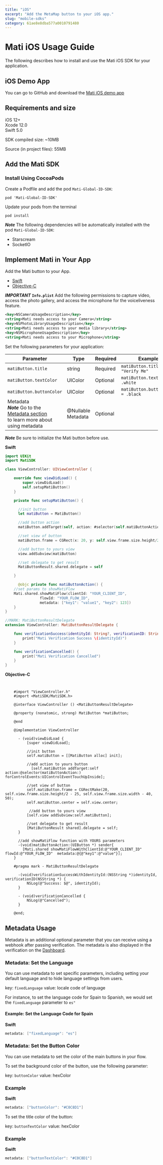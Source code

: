 ```yaml
---
title: "iOS"
excerpt: "Add the MetaMap button to your iOS app."
slug: "mobile-sdks"
category: 61ae8e8dba577a0010791480
---
```

# Mati iOS Usage Guide

The following describes how to install and use the Mati iOS SDK for your application.

## iOS Demo App

You can go to GitHub and download the [Mati iOS demo app](https://github.com/GetMati/mati-mobile-examples/tree/main/swiftDemoApp(native))

## Requirements and size
   iOS 12+  
   Xcode 12.0  
   Swift 5.0  
   
SDK compiled size: ~10MB

Source (in project files): 55MB

## Add the Mati SDK
<!--
There are two ways to add the Mati SDK for iOS:
* [Using CocoaPods](#install-using-cocoapods)
* [Using the Swift Package Manager](#install-using-spm)
-->

### Install Using CocoaPods

Create a Podfile and add the pod `Mati-Global-ID-SDK`:

    pod 'Mati-Global-ID-SDK'

Update your pods from the terminal

    pod install

_**Note**_ The following dependencies will be automatically installed with the pod `Mati-Global-ID-SDK`:

* Starscream
* SocketIO

<!-- ### Download from GitHub

Download the Mati framework directly from GitHub and add it to your project with all necessary dependencies.

_**IMPORTANT**_ The `Mati-Global-ID-SDK` requires the following dependencies:

* Starscream
* SocketIO

_**Note**_ Check that you've added the [Mati framework](https://github.com/GetMati/mati-ios-sdk/tree/master/MatiSDK.xcframework).



### Install Using Swift Package Manager
-->


## Implement Mati in Your App

Add the Mati button to your App.

* [Swift](#mati-button-swift)
* [Objective-C](#mati-button-objc)

_**IMPORTANT**_ **`Info.plist`**
Add the following permissions to capture video, access the photo gallery, and access the microphone for the voiceliveness feature.

```xml
<key>NSCameraUsageDescription</key>
<string>Mati needs access to your Camera</string>
<key>NSPhotoLibraryUsageDescription</key>
<string>Mati needs access to your media library</string>
<key>NSMicrophoneUsageDescription</key>
<string>Mati needs access to your Microphone</string>
```


Set the following parameters for your application:

| Parameter                  | Type       | Required | Example                            |
|----------------------------|------------|----------|------------------------------------|
| `matiButton.title`         | string     | Required | `matiButton.title = "Verify Me" ` |
| `matiButton.textColor`     | UIColor    | Optional | `matiButton.textColor = .white`     |
| `matiButton.buttonColor`   | UIColor    | Optional | `matiButton.buttonColor = .black` |
| Metadata <br /> _**Note**_ Go to the [Metadata section](#metadata-usage) <br />to learn more about using metadata   | @Nullable Metadata   | Optional |



_**Note**_ Be sure to initialize the Mati button before use.

<a id="mati-button-swift"></a> **Swift**

```swift
import UIKit
import MatiSDK

class ViewController: UIViewController {

	override func viewDidLoad() {
		super.viewDidLoad()
		self.setupMatiButton()
	}

    private func setupMatiButton() {

      //init button
      let matiButton = MatiButton()

      //add button action
      matiButton.addTarget(self, action: #selector(self.matiButtonAction), for: .touchUpInside)

      //set view of button
      matiButton.frame = CGRect(x: 20, y: self.view.frame.size.height/2 - 50, width: view.frame.size.width - 40, height: 50)

      //add button to yours view
      view.addSubview(matiButton)

      //set delegate to get result
      MatiButtonResult.shared.delegate = self

    }

      @objc private func matiButtonAction() {
	//set params to showMatiFlow
	Mati.shared.showMatiFlow(clientId: "YOUR_CLIENT_ID",
				flowId: "YOUR_FLOW_ID",
				metadata: ["key1": "value1", "key2": 123])
	}
}

//MARK: MatiButtonResultDelegate
extension ViewController: MatiButtonResultDelegate {

    func verificationSuccess(identityId: String?, verificationID: String?) {
		print("Mati Verification Success \(identityId)")
	}

	func verificationCancelled() {
		print("Mati Verification Cancelled")
	}
}
```

<a id="mati-button-objc"></a>**Objective-C**
```objc


    #import "ViewController.h"
    #import <MatiSDK/MatiSDK.h>

    @interface ViewController () <MatiButtonResultDelegate>

    @property (nonatomic, strong) MatiButton *matiButton;

    @end

    @implementation ViewController

      - (void)viewDidLoad {
          [super viewDidLoad];

          //init button
          self.matiButton = [[MatiButton alloc] init];

          //add action to yours button
            [self.matiButton addTarget:self action:@selector(matiButtonAction:) forControlEvents:UIControlEventTouchUpInside];

          //set view of button
          self.matiButton.frame = CGRectMake(20, self.view.frame.size.height/2 - 25, self.view.frame.size.width - 40, 50);
          self.matiButton.center = self.view.center;

           //add button to yours view
          [self.view addSubview:self.matiButton];

		  //set delegate to get result
          [MatiButtonResult shared].delegate = self;
      }

      //add showMatiFlow function with YOURS parameters
      -(void)matiButtonAction:(UIButton *) sender{
      	[Mati.shared showMatiFlowWithClientId:@"YOUR_CLIENT_ID" flowId:@"YOUR_FLOW_ID"  metadata:@{@"key1":@"value"}];
	}

    #pragma mark - MatiButtonResultDelegate
    
      -(void)verificationSuccessWithIdentityId:(NSString *)identityId, verificationID(NSString *) {
          NSLog(@"Success: $@", identityId);
      }

      - (void)verificationCancelled {
          NSLog(@"Cancelled");
      }

    @end;
```



## Metadata Usage

Metadata is an additional optional parameter that you can receive using a webhook after passing verification. The metadata is also displayed in the verification on the [Dashboard](https://dashboard.getmati.com/).

### Metadata: Set the Language

You can use metadata to set specific parameters, including setting your default language and to hide language settings from users.

key: `fixedLanguage`
value: locale code of language

For instance, to set the language code for Spain to Spanish, we would set the `fixedLanguage` parameter to `es" `

#### Example: Set the Language Code for Spain

**Swift**
```swift
metadata: ["fixedLanguage": "es"]
```
### Metadata: Set the Button Color

You can use metadata to set the color of the main buttons in your flow.

To set the background color of the button, use the following parameter:

key: `buttonColor`
value: hexColor


### Example

**Swift**
```swift
metadata: ["buttonColor": "#C0C8D1"]
```
To set the title color of the button:

key: `buttonTextColor`
value: hexColor


### Example 

**Swift**
```swift
metadata: ["buttonTextColor": "#C0C8D1"]
```
